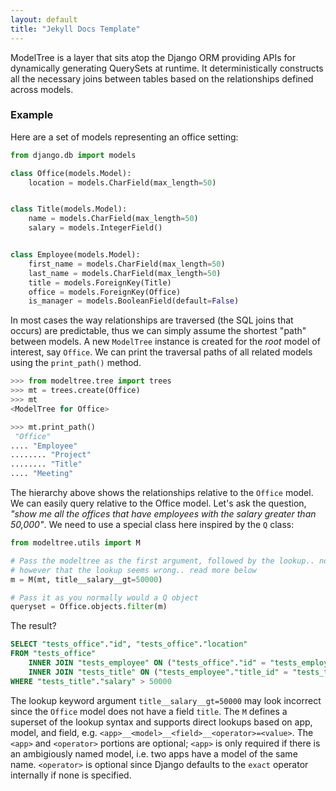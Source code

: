 ```yaml
---
layout: default
title: "Jekyll Docs Template"
---
```


<div class=lead>ModelTree is a layer that sits atop the Django ORM providing APIs for dynamically generating QuerySets at runtime. It deterministically constructs all the necessary joins between tables based on the relationships defined across models.</div>


### Example

Here are a set of models representing an office setting:

```python
from django.db import models

class Office(models.Model):
    location = models.CharField(max_length=50)


class Title(models.Model):
    name = models.CharField(max_length=50)
    salary = models.IntegerField()


class Employee(models.Model):
    first_name = models.CharField(max_length=50)
    last_name = models.CharField(max_length=50)
    title = models.ForeignKey(Title)
    office = models.ForeignKey(Office)
    is_manager = models.BooleanField(default=False)
```

In most cases the way relationships are traversed (the SQL joins that occurs) are predictable, thus we can simply assume the shortest "path" between models. A new `ModelTree` instance is created for the _root_ model of interest, say `Office`. We can print the traversal paths of all related models using the `print_path()` method.

```python
>>> from modeltree.tree import trees
>>> mt = trees.create(Office)
>>> mt
<ModelTree for Office>

>>> mt.print_path()
 "Office"
.... "Employee"
........ "Project"
........ "Title"
.... "Meeting"
```

The hierarchy above shows the relationships relative to the `Office` model. We can easily query relative to the Office model. Let's ask the question, _"show me all the offices that have employees with the salary greater than 50,000"_. We need to use a special class here inspired by the `Q` class:

```python
from modeltree.utils import M

# Pass the modeltree as the first argument, followed by the lookup.. notice
# however that the lookup seems wrong.. read more below
m = M(mt, title__salary__gt=50000)

# Pass it as you normally would a Q object
queryset = Office.objects.filter(m)
```

The result?

```sql
SELECT "tests_office"."id", "tests_office"."location"
FROM "tests_office"
    INNER JOIN "tests_employee" ON ("tests_office"."id" = "tests_employee"."office_id")
    INNER JOIN "tests_title" ON ("tests_employee"."title_id" = "tests_title"."id")
WHERE "tests_title"."salary" > 50000
```

The lookup keyword argument `title__salary__gt=50000` may look incorrect since the `Office` model does not have a field `title`. The `M` defines a superset of the lookup syntax and supports direct lookups based on app, model, and field, e.g. `<app>__<model>__<field>__<operator>=<value>`. The `<app>` and `<operator>` portions are optional; `<app>` is only required if there is an ambigiously named model, i.e. two apps have a model of the same name. `<operator>` is optional since Django defaults to the `exact` operator internally if none is specified.
